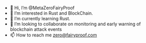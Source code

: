 - 👋 Hi, I’m @MetaZeroFairyProof
- 👀 I’m interested in Rust and BlockChain.
- 🌱 I’m currently learning Rust.
- 💞️ I’m looking to collaborate on monitoring and early warning of blockchain attack events
- 📫 How to reach me zero@fairyproof.com

<!---
MetaZeroFairyProof/MetaZeroFairyProof is a ✨ special ✨ repository because its `README.md` (this file) appears on your GitHub profile.
You can click the Preview link to take a look at your changes.
--->
